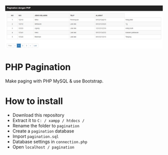 ![Alt text](screenshot.jpg?raw=true "PHP Pagination")

# PHP Pagination
Make paging with PHP MySQL & use Bootstrap.

# How to install
- Download this repository
- Extract it to `C: / xampp / htdocs /`
- Rename the folder to `pagination`
- Create a `pagination` database
- Import `pagination.sql`
- Database settings in `connection.php`
- Open `localhost / pagination`